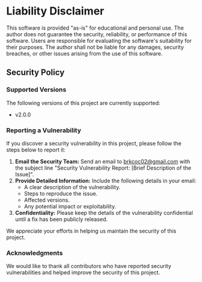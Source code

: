 # Liability Disclaimer

This software is provided "as-is" for educational and personal use. The author does not guarantee the security, reliability, or performance of this software. Users are responsible for evaluating the software's suitability for their purposes. The author shall not be liable for any damages, security breaches, or other issues arising from the use of this software.

## Security Policy

### Supported Versions

The following versions of this project are currently supported:

- v2.0.0

### Reporting a Vulnerability

If you discover a security vulnerability in this project, please follow the steps below to report it:

1. **Email the Security Team:** Send an email to [brkcoc02@gmail.com](mailto:brkcoc02@gmail.com) with the subject line "Security Vulnerability Report: [Brief Description of the Issue]".
2. **Provide Detailed Information:** Include the following details in your email:
   - A clear description of the vulnerability.
   - Steps to reproduce the issue.
   - Affected versions.
   - Any potential impact or exploitability.
3. **Confidentiality:** Please keep the details of the vulnerability confidential until a fix has been publicly released.

We appreciate your efforts in helping us maintain the security of this project.

### Acknowledgments

We would like to thank all contributors who have reported security vulnerabilities and helped improve the security of this project.
